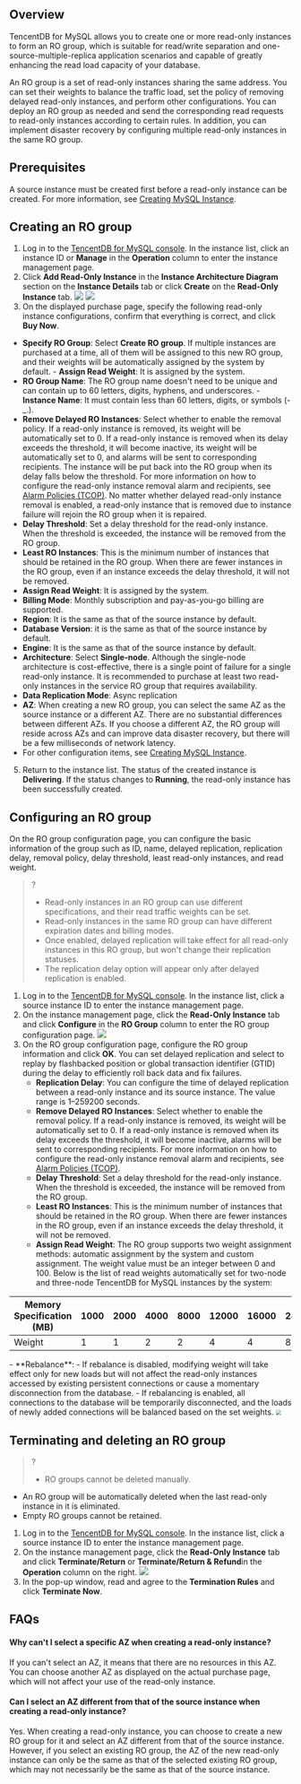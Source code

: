 ## Overview
TencentDB for MySQL allows you to create one or more read-only instances to form an RO group, which is suitable for read/write separation and one-source-multiple-replica application scenarios and capable of greatly enhancing the read load capacity of your database.

An RO group is a set of read-only instances sharing the same address. You can set their weights to balance the traffic load, set the policy of removing delayed read-only instances, and perform other configurations. You can deploy an RO group as needed and send the corresponding read requests to read-only instances according to certain rules. In addition, you can implement disaster recovery by configuring multiple read-only instances in the same RO group.

## Prerequisites
A source instance must be created first before a read-only instance can be created. For more information, see [Creating MySQL Instance](https://intl.cloud.tencent.com/document/product/236/37785).

## Creating an RO group
1. Log in to the [TencentDB for MySQL console](https://console.cloud.tencent.com/cdb/). In the instance list, click an instance ID or **Manage** in the **Operation** column to enter the instance management page.
2. Click **Add Read-Only Instance** in the **Instance Architecture Diagram** section on the **Instance Details** tab or click **Create** on the **Read-Only Instance** tab.
![](https://main.qcloudimg.com/raw/83e817ae1b9205d6cdf061684f7d3c12.png)
![](https://qcloudimg.tencent-cloud.cn/raw/c4f55da8d715d578c9a4041ee232bef8.png)
3. On the displayed purchase page, specify the following read-only instance configurations, confirm that everything is correct, and click **Buy Now**.
 - **Specify RO Group**: Select **Create RO group**. If multiple instances are purchased at a time, all of them will be assigned to this new RO group, and their weights will be automatically assigned by the system by default. - **Assign Read Weight**: It is assigned by the system.
 - **RO Group Name**: The RO group name doesn't need to be unique and can contain up to 60 letters, digits, hyphens, and underscores. - **Instance Name**: It must contain less than 60 letters, digits, or symbols (-_.).
 - **Remove Delayed RO Instances**: Select whether to enable the removal policy. If a read-only instance is removed, its weight will be automatically set to 0.
 If a read-only instance is removed when its delay exceeds the threshold, it will become inactive, its weight will be automatically set to 0, and alarms will be sent to corresponding recipients. The instance will be put back into the RO group when its delay falls below the threshold. For more information on how to configure the read-only instance removal alarm and recipients, see [Alarm Policies (TCOP)](https://intl.cloud.tencent.com/document/product/236/8457).
  No matter whether delayed read-only instance removal is enabled, a read-only instance that is removed due to instance failure will rejoin the RO group when it is repaired.
 - **Delay Threshold**: Set a delay threshold for the read-only instance. When the threshold is exceeded, the instance will be removed from the RO group.
 - **Least RO Instances**: This is the minimum number of instances that should be retained in the RO group. When there are fewer instances in the RO group, even if an instance exceeds the delay threshold, it will not be removed.
 - **Assign Read Weight**: It is assigned by the system.
 - **Billing Mode**: Monthly subscription and pay-as-you-go billing are supported.
 - **Region**: It is the same as that of the source instance by default.
 - **Database Version**: it is the same as that of the source instance by default.
 - **Engine**: It is the same as that of the source instance by default.
 - **Architecture**: Select **Single-node**. Although the single-node architecture is cost-effective, there is a single point of failure for a single read-only instance. It is recommended to purchase at least two read-only instances in the service RO group that requires availability.
 - **Data Replication Mode**: Async replication
  - **AZ**: When creating a new RO group, you can select the same AZ as the source instance or a different AZ. There are no substantial differences between different AZs. If you choose a different AZ, the RO group will reside across AZs and can improve data disaster recovery, but there will be a few milliseconds of network latency.
 - For other configuration items, see [Creating MySQL Instance](https://www.tencentcloud.com/document/product/236/37785).
5. Return to the instance list. The status of the created instance is **Delivering**. If the status changes to **Running**, the read-only instance has been successfully created.

## Configuring an RO group
On the RO group configuration page, you can configure the basic information of the group such as ID, name, delayed replication, replication delay, removal policy, delay threshold, least read-only instances, and read weight.
>?
>- Read-only instances in an RO group can use different specifications, and their read traffic weights can be set.
>- Read-only instances in the same RO group can have different expiration dates and billing modes.
>- Once enabled, delayed replication will take effect for all read-only instances in this RO group, but won't change their replication statuses.
>- The replication delay option will appear only after delayed replication is enabled.
>
1. Log in to the [TencentDB for MySQL console](https://console.cloud.tencent.com/cdb/). In the instance list, click a source instance ID to enter the instance management page.
2. On the instance management page, click the **Read-Only Instance** tab and click **Configure** in the **RO Group** column to enter the RO group configuration page.
![](https://main.qcloudimg.com/raw/f03a6fc7e5460181e1e933157b4922cb.png)
3. On the RO group configuration page, configure the RO group information and click **OK**.
   You can set delayed replication and select to replay by flashbacked position or global transaction identifier (GTID) during the delay to efficiently roll back data and fix failures.
   - **Replication Delay**: You can configure the time of delayed replication between a read-only instance and its source instance. The value range is 1–259200 seconds.
   - **Remove Delayed RO Instances**: Select whether to enable the removal policy. If a read-only instance is removed, its weight will be automatically set to 0. If a read-only instance is removed when its delay exceeds the threshold, it will become inactive, alarms will be sent to corresponding recipients. For more information on how to configure the read-only instance removal alarm and recipients, see [Alarm Policies (TCOP)](https://intl.cloud.tencent.com/document/product/236/8457).
   - **Delay Threshold**: Set a delay threshold for the read-only instance. When the threshold is exceeded, the instance will be removed from the RO group.
   - **Least RO Instances**: This is the minimum number of instances that should be retained in the RO group. When there are fewer instances in the RO group, even if an instance exceeds the delay threshold, it will not be removed.
   - **Assign Read Weight**: The RO group supports two weight assignment methods: automatic assignment by the system and custom assignment. The weight value must be an integer between 0 and 100. Below is the list of read weights automatically set for two-node and three-node TencentDB for MySQL instances by the system:
<table>
<thead><tr>
<th>Memory Specification (MB)</th>
<th>1000</th><th>2000</th><th>4000</th><th>8000</th><th>12000</th><th>16000</th><th>24000</th><th>32000</th><th>48000</th><th>64000</th><th>96000</th><th>128000</th><th>244000</th><th>488000</th>
</tr></thead>
<tbody><tr>
<td>Weight</td>
<td>1</td><td>1</td><td>2</td><td>2</td><td>4</td><td>4</td><td>8</td><td>8</td><td>10</td><td>12</td><td>14</td><td>16</td><td>26</td><td>50</td></tr>
</tbody></table>
 - **Rebalance**:
    - If rebalance is disabled, modifying weight will take effect only for new loads but will not affect the read-only instances accessed by existing persistent connections or cause a momentary disconnection from the database.
    - If rebalancing is enabled, all connections to the database will be temporarily disconnected, and the loads of newly added connections will be balanced based on the set weights.
    <img src="https://main.qcloudimg.com/raw/94a42aa7ed813d8ba68560c40749998f.png"  style="zoom:55%;">


## Terminating and deleting an RO group
>?
>- RO groups cannot be deleted manually.
- An RO group will be automatically deleted when the last read-only instance in it is eliminated.
- Empty RO groups cannot be retained.
>
1. Log in to the [TencentDB for MySQL console](https://console.cloud.tencent.com/cdb/). In the instance list, click a source instance ID to enter the instance management page.
2. On the instance management page, click the **Read-Only Instance** tab and click **Terminate/Return** or **Terminate/Return & Refund**in the **Operation** column on the right.
![](https://qcloudimg.tencent-cloud.cn/raw/ef06e1a956370519e0c0b652b8a07c72.png)
3. In the pop-up window, read and agree to the **Termination Rules** and click **Terminate Now**.

## FAQs
#### Why can't I select a specific AZ when creating a read-only instance?
If you can't select an AZ, it means that there are no resources in this AZ. You can choose another AZ as displayed on the actual purchase page, which will not affect your use of the read-only instance.

#### Can I select an AZ different from that of the source instance when creating a read-only instance?
Yes. When creating a read-only instance, you can choose to create a new RO group for it and select an AZ different from that of the source instance. However, if you select an existing RO group, the AZ of the new read-only instance can only be the same as that of the selected existing RO group, which may not necessarily be the same as that of the source instance.
